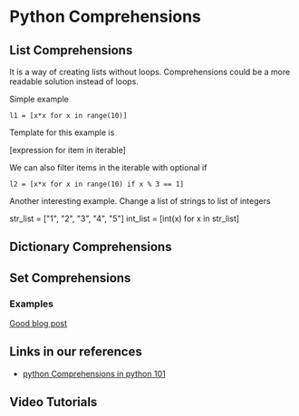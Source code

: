 #  Python Comprehensions


## List Comprehensions



It is a way of creating lists without loops.
Comprehensions could be a more readable solution instead of loops.



Simple example


	l1 = [x*x for x in range(10)]



Template for this example is

[expression for item in iterable]


We can also filter items in the iterable with optional if



	l2 = [x*x for x in range(10) if x % 3 == 1]

Another interesting example.
Change a list of strings to list of integers


str_list = ["1", "2", "3", "4", "5"]
int_list = [int(x) for x in str_list]


## Dictionary Comprehensions


## Set Comprehensions


### Examples

[Good blog post](https://towardsdatascience.com/11-examples-to-master-python-list-comprehensions-33c681b56212)

## Links in our references

- [python Comprehensions in python 101](https://python101.pythonlibrary.org/chapter6_comprehensions.html)



## Video Tutorials





